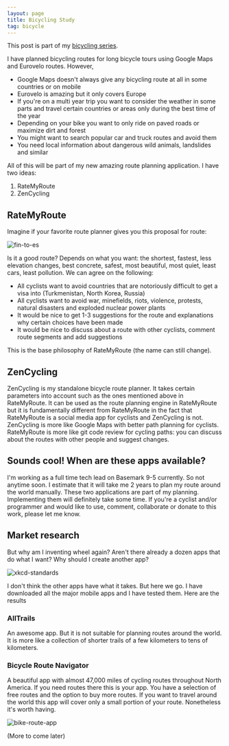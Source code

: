 ```yaml
---
layout: page
title: Bicycling Study
tag: bicycle
---
```


This post is part of my [bicycling series](https://hyrtsi.github.io/bicycling/).

I have planned bicycling routes for long bicycle tours using Google Maps and Eurovelo routes.
However,
- Google Maps doesn't always give any bicycling route at all in some countries or on mobile
- Eurovelo is amazing but it only covers Europe
- If you're on a multi year trip you want to consider the weather in some parts and travel certain countries or areas only during the best time of the year
- Depending on your bike you want to only ride on paved roads or maximize dirt and forest
- You might want to search popular car and truck routes and avoid them
- You need local information about dangerous wild animals, landslides and similar

All of this will be part of my new amazing route planning application. I have two ideas:

1. RateMyRoute
2. ZenCycling

## RateMyRoute

Imagine if your favorite route planner gives you this proposal for route:

![fin-to-es]({{site.baseurl}}/assets/fin-to-es.jpg)

Is it a good route?
Depends on what you want: the shortest, fastest, less elevation changes, best concrete, safest, most beautiful, most quiet, least cars, least pollution.
We can agree on the following:
- All cyclists want to avoid countries that are notoriously difficult to get a visa into (Turkmenistan, North Korea, Russia)
- All cyclists want to avoid war, minefields, riots, violence, protests, natural disasters and exploded nuclear power plants
- It would be nice to get 1-3 suggestions for the route and explanations why certain choices have been made
- It would be nice to discuss about a route with other cyclists, comment route segments and add suggestions

This is the base philosophy of RateMyRoute (the name can still change).

## ZenCycling

ZenCycling is my standalone bicycle route planner. It takes certain parameters into account such as the ones mentioned above in RateMyRoute.
It can be used as the route planning engine in RateMyRoute but it is fundamentally different from RateMyRoute in the fact that RateMyRoute is a social media app for cyclists and ZenCycling is not.
ZenCycling is more like Google Maps with better path planning for cyclists.
RateMyRoute is more like git code review for cycling paths: you can discuss about the routes with other people and suggest changes.

## Sounds cool! When are these apps available?

I'm working as a full time tech lead on Basemark 9-5 currently. So not anytime soon. I estimate that it will take me 2 years to plan my route around the world manually. These two applications are part of my planning. Implementing them will definitely take some time.
If you're a cyclist and/or programmer and would like to use, comment, collaborate or donate to this work, please let me know.

## Market research

But why am I inventing wheel again? Aren't there already a dozen apps that do what I want? Why should I create another app?

![xkcd-standards](https://imgs.xkcd.com/comics/standards.png)

I don't think the other apps have what it takes. But here we go. I have downloaded all the major mobile apps and I have tested them. Here are the results


### AllTrails

An awesome app. But it is not suitable for planning routes around the world. It is more like a collection of shorter trails of a few kilometers to tens of kilometers.

### Bicycle Route Navigator

A beautiful app with almost 47,000 miles of cycling routes throughout North America. If you need routes there this is your app. You have a selection of free routes and the option to buy more routes. If you want to travel around the world this app will cover only a small portion of your route. Nonetheless it's worth having.

![bike-route-app]({{site.baseurl}}/assets/bicycle-route-nav-app.jpg)


(More to come later)